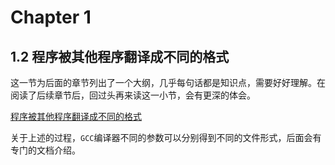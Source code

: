 # Chapter 1

## 1.2 程序被其他程序翻译成不同的格式
这一节为后面的章节列出了一个大纲，几乎每句话都是知识点，需要好好理解。在阅读了后续章节后，回过头再来读这一小节，会有更深的体会。

[程序被其他程序翻译成不同的格式](./doc/programs-are-translated-by-other-programs-into-different-forms.md)

关于上述的过程，`GCC`编译器不同的参数可以分别得到不同的文件形式，后面会有专门的文档介绍。
